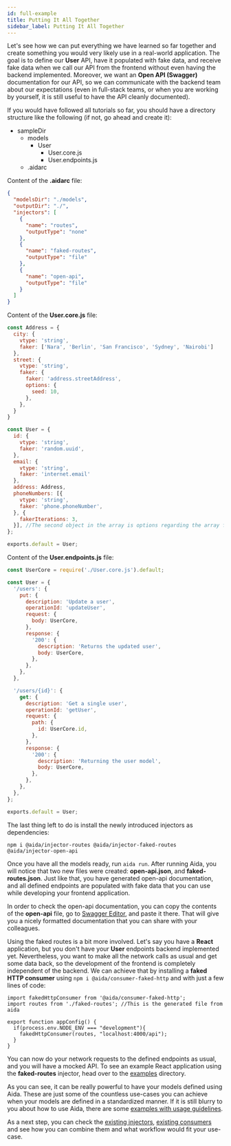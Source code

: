 ```yaml
---
id: full-example
title: Putting It All Together
sidebar_label: Putting It All Together
---
```


Let's see how we can put everything we have learned so far together and create something you would very likely use in a real-world application. The goal is to define our **User** API, have it populated with fake data, and receive fake data when we call our API from the frontend without even having the backend implemented. Moreover, we want an **Open API (Swagger)** documentation for our API, so we can communicate with the backend team about our expectations (even in full-stack teams, or when you are working by yourself, it is still useful to have the API cleanly documented).

If you would have followed all tutorials so far, you should have a directory structure like the following (if not, go ahead and create it):
- sampleDir
  - models
    - User
      - User.core.js
      - User.endpoints.js
  - .aidarc

Content of the **.aidarc** file: 

```json
{
  "modelsDir": "./models",
  "outputDir": "./",
  "injectors": [
    {
      "name": "routes",
      "outputType": "none"
    },
    {
      "name": "faked-routes",
      "outputType": "file"
    },
    {
      "name": "open-api",
      "outputType": "file"
    }
  ]
}
```

Content of the **User.core.js** file: 

``` javascript 
const Address = {
  city: {
    vtype: 'string',
    faker: ['Nara', 'Berlin', 'San Francisco', 'Sydney', 'Nairobi']
  },
  street: {
    vtype: 'string',
    faker: { 
      faker: 'address.streetAddress',
      options: {
        seed: 10,
      },
    },
  }
}

const User = {
  id: {
    vtype: 'string',
    faker: 'random.uuid',
  },
  email: {
    vtype: 'string',
    faker: 'internet.email'
  },
  address: Address,
  phoneNumbers: [{
    vtype: 'string',
    faker: 'phone.phoneNumber',
  }, {
    fakerIterations: 3,
  }], //The second object in the array is options regarding the array for various injectors 
};

exports.default = User;
```

Content of the **User.endpoints.js** file:

```javascript
const UserCore = require('./User.core.js').default;

const User = {
  '/users': {
    put: {
      description: 'Update a user',
      operationId: 'updateUser',
      request: {
        body: UserCore,
      },
      response: {
        '200': {
          description: 'Returns the updated user',
          body: UserCore,
        },
      },
    },
  },

  '/users/{id}': {
    get: {
      description: 'Get a single user',
      operationId: 'getUser',
      request: {
        path: {
          id: UserCore.id,
        },
      },
      response: {
        '200': {
          description: 'Returning the user model',
          body: UserCore,
        },
      },
    },
  },
};

exports.default = User;
```

The last thing left to do is install the newly introduced injectors as dependencies:

```
npm i @aida/injector-routes @aida/injector-faked-routes @aida/injector-open-api
```

Once you have all the models ready, run `aida run`. After running Aida, you will notice that two new files were created: **open-api.json**, and **faked-routes.json**. Just like that, you have generated open-api documentation, and all defined endpoints are populated with fake data that you can use while developing your frontend application. 

In order to check the open-api documentation, you can copy the contents of the **open-api** file, go to [Swagger Editor](https://editor.swagger.io/), and paste it there. That will give you a nicely formatted documentation that you can share with your colleagues.

Using the faked routes is a bit more involved. Let's say you have a **React** application, but you don't have your **User** endpoints backend implemented yet. Nevertheless, you want to make all the network calls as usual and get some data back, so the development of the frontend is completely independent of the backend. We can achieve that by installing a **faked HTTP consumer** using `npm i @aida/consumer-faked-http` and with just a few lines of code:

```
import fakedHttpConsumer from '@aida/consumer-faked-http';
import routes from './faked-routes'; //This is the generated file from aida

export function appConfig() {
  if(process.env.NODE_ENV === "development"){
    fakedHttpConsumer(routes, "localhost:4000/api");
  }
}
```

You can now do your network requests to the defined endpoints as usual, and you will have a mocked API. To see an example React application using the **faked-routes** injector, head over to the [examples](https://github.com/sradevski/aida/tree/master/examples) directory.

As you can see, it can be really powerful to have your models defined using Aida. These are just some of the countless use-cases you can achieve when your models are defined in a standardized manner. If it is still blurry to you about how to use Aida, there are some [examples with usage guidelines](https://github.com/sradevski/aida/tree/master/examples).

As a next step, you can check the [existing injectors](reference/existing-injectors.md), [existing consumers](reference/existing-consumers.md) and see how you can combine them and what workflow would fit your use-case. 